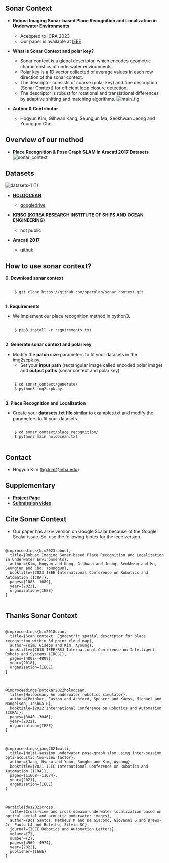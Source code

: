 ## Sonar Context
* **Robust Imaging Sonar-based Place Recognition and Localization in Underwater Environments**
	* Aceppted to ICRA 2023
	* Our paper is available at [IEEE](https://ieeexplore.ieee.org/document/10161518)

* **What is Sonar Context and polar key?**
	* Sonar context is a global descriptor, which encodes geometric characteristics of underwater environments.
	* Polar key is a 1D vector collected of average values in each row direction of the sonar context.
	* The descriptor consists of coarse (polar key) and fine description (Sonar Context) for
efficient loop closure detection.
	* The descriptor is robust for rotational and translational differences by adaptive shifting and matching algorithms.
	 ![main_fig](https://user-images.githubusercontent.com/68933951/215500050-c1974c55-10e0-494b-8a0f-a6c9d0cd30dd.png)

* **Author & Contributor**
	* Hogyun Kim, Gilhwan Kang, Seungjun Ma, Seokhwan Jeong and Younggun Cho  
	
	

## Overview of our method
* **Place Recognition & Pose Graph SLAM in Aracati 2017 Datasets**
![sonar_context](https://user-images.githubusercontent.com/68933951/201089338-ed06170f-0d81-44df-86e4-81a417588374.gif)
		
## Datasets
![datasets-1 (1)](https://user-images.githubusercontent.com/68933951/215676213-8672d0df-17d5-4fd5-98b6-b8454543dd50.png)

* **[HOLOOCEAN](https://holoocean.readthedocs.io/en/latest/usage/usage.html)**
	* [googledrive](https://drive.google.com/drive/folders/1tPEZzdvOCRTILfkeq2X0KLuOM3v53kQL?usp=sharing)
	
* **KRISO (KOREA RESEARCH INSTITUTE OF SHIPS AND OCEAN ENGINEERING)**
	* not public  
	
* **Aracati 2017**
	* [github](https://github.com/matheusbg8/aracati2017)

  
## How to use sonar context?
**0. Download sonar context**
<pre>
<code>
    $ git clone https://github.com/sparolab/sonar_context.git
</code>
</pre>  


**1. Requirements** 
  * We implement our place recognition method in python3. 
<pre>
<code>
    $ pip3 install -r requirements.txt
</code>
</pre>  


**2. Generate sonar context and polar key**
  * Modify the **patch size** parameters to fit your datasets in the img2scpk.py.
	* Set your **input path** (rectangular image called encoded polar image) and **output paths** (sonar context and polar key). 
<pre>
<code>
    $ cd sonar_context/generate/
    $ python3 img2scpk.py
</code>
</pre>  

**3. Place Recognition and Localization**
* Create your **datasets.txt file** similar to examples.txt and modify the parameters to fit your datasets.

<pre>
<code>
    $ cd sonar_context/place_recognition/
    $ python3 main holoocean.txt
</code>
</pre>  
	

## Contact
* Hogyun Kim (hg.kim@inha.edu)


## Supplementary
* **[Project Page](https://sites.google.com/view/sonar-context?usp=sharing)**
* **[Submission video](https://www.youtube.com/watch?v=JRD_xuqtHZU)**

## Cite Sonar Context
* Our paper has arxiv version on Google Scalar because of the Google Scalar issue. So, use the following bibtex for the ieee version.

<pre>
<code>
@inproceedings{kim2023robust,
  title={Robust Imaging Sonar-based Place Recognition and Localization in Underwater Environments},
  author={Kim, Hogyun and Kang, Gilhwan and Jeong, Seokhwan and Ma, Seungjun and Cho, Younggun},
  booktitle={2023 IEEE International Conference on Robotics and Automation (ICRA)},
  pages={1083--1089},
  year={2023},
  organization={IEEE}
}
</code>
</pre>  


## Thanks Sonar Context
<pre>
<code>
@inproceedings{kim2018scan,
  title={Scan context: Egocentric spatial descriptor for place recognition within 3d point cloud map},
  author={Kim, Giseop and Kim, Ayoung},
  booktitle={2018 IEEE/RSJ International Conference on Intelligent Robots and Systems (IROS)},
  pages={4802--4809},
  year={2018},
  organization={IEEE}
}
</code>
</pre>  


<pre>
<code>
@inproceedings{potokar2022holoocean,
  title={Holoocean: An underwater robotics simulator},
  author={Potokar, Easton and Ashford, Spencer and Kaess, Michael and Mangelson, Joshua G},
  booktitle={2022 International Conference on Robotics and Automation (ICRA)},
  pages={3040--3046},
  year={2022},
  organization={IEEE}
}
</code>
</pre>  


<pre>
<code>
@inproceedings{jang2021multi,
  title={Multi-session underwater pose-graph slam using inter-session opti-acoustic two-view factor},
  author={Jang, Hyesu and Yoon, Sungho and Kim, Ayoung},
  booktitle={2021 IEEE International Conference on Robotics and Automation (ICRA)},
  pages={11668--11674},
  year={2021},
  organization={IEEE}
}
</code>
</pre>  


<pre>
<code>
@article{dos2022cross,
  title={Cross-view and cross-domain underwater localization based on optical aerial and acoustic underwater images},
  author={Dos Santos, Matheus M and De Giacomo, Giovanni G and Drews-Jr, Paulo LJ and Botelho, Silvia SC},
  journal={IEEE Robotics and Automation Letters},
  volume={7},
  number={2},
  pages={4969--4974},
  year={2022},
  publisher={IEEE}
}
</code>
</pre>  
